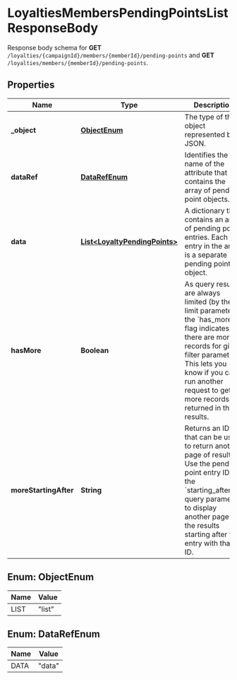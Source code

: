 

# LoyaltiesMembersPendingPointsListResponseBody

Response body schema for **GET** `/loyalties/{campaignId}/members/{memberId}/pending-points` and **GET** `/loyalties/members/{memberId}/pending-points`.

## Properties

| Name | Type | Description |
|------------ | ------------- | ------------- |
|**_object** | [**ObjectEnum**](#ObjectEnum) | The type of the object represented by JSON. |
|**dataRef** | [**DataRefEnum**](#DataRefEnum) | Identifies the name of the attribute that contains the array of pending point objects. |
|**data** | [**List&lt;LoyaltyPendingPoints&gt;**](LoyaltyPendingPoints.md) | A dictionary that contains an array of pending point entries. Each entry in the array is a separate pending point object. |
|**hasMore** | **Boolean** | As query results are always limited (by the limit parameter), the &#x60;has_more&#x60; flag indicates if there are more records for given filter parameters. This lets you know if you can run another request to get more records returned in the results. |
|**moreStartingAfter** | **String** | Returns an ID that can be used to return another page of results. Use the pending point entry ID in the &#x60;starting_after_id&#x60; query parameter to display another page of the results starting after the entry with that ID. |



## Enum: ObjectEnum

| Name | Value |
|---- | -----|
| LIST | &quot;list&quot; |



## Enum: DataRefEnum

| Name | Value |
|---- | -----|
| DATA | &quot;data&quot; |



